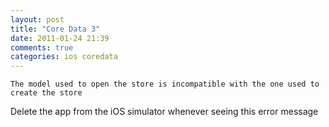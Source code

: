 ```yaml
---
layout: post
title: "Core Data 3"
date: 2011-01-24 21:39
comments: true
categories: ios coredata
---
```


``The model used to open the store is incompatible with the one used to create the store``


Delete the app from the iOS simulator whenever seeing this error message

